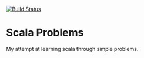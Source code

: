 [![Build Status](https://travis-ci.org/extrasalt/scala-problems.svg?branch=master)](https://travis-ci.org/extrasalt/scala-problems)

# Scala Problems

My attempt at learning scala through simple problems.

